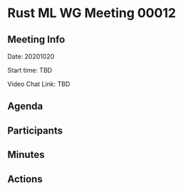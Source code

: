
# Rust ML WG Meeting 00012 

## Meeting Info

Date: 20201020

Start time: TBD

Video Chat Link: TBD

## Agenda



## Participants



## Minutes



## Actions

